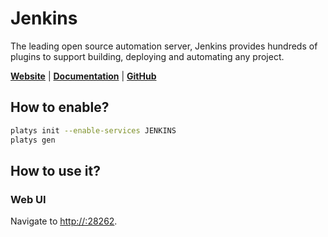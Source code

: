 # Jenkins

The leading open source automation server, Jenkins provides hundreds of plugins to support building, deploying and automating any project. 

**[Website](https://www.jenkins.io/)** | **[Documentation](https://docs.unitycatalog.io/)** | **[GitHub](https://github.com/jenkinsci/jenkins)**

## How to enable?

```bash
platys init --enable-services JENKINS
platys gen
```

## How to use it?

### Web UI

Navigate to <http://:28262>.
